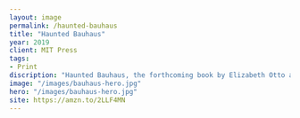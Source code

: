 ```yaml
---
layout: image
permalink: /haunted-bauhaus
title: "Haunted Bauhaus"
year: 2019
client: MIT Press
tags:
- Print
discription: "Haunted Bauhaus, the forthcoming book by Elizabeth Otto and published by MIT Press, ia an investigation of the irrational and the unconventional currents swirling behind the Bauhaus's signature sleek surfaces and austere structures. twenty-six designed the entire book, working closely with the author on this illustrated and fascinating new history of the Bauhaus. More images coming soon."
image: "/images/bauhaus-hero.jpg"
hero: "/images/bauhaus-hero.jpg"
site: https://amzn.to/2LLF4MN
---
```


<!--
<div class="left"><img src="/images/do-01.jpg"></div>
<div class="right"><img src="/images/do-02.jpg"></div>

<img src="/images/do-04.jpg">
<div class="right"><h3>Fifteen Years</h3>The book's endpapers feature a running list of every article published over Design Observer's 15 year history.</div>
<section class="clear"></section>

<div class="left"><img src="/images/do-05.jpg"></div>
<div class="right"><img src="/images/do-10.jpg"></div>

<img src="/images/do-03.jpg">
<img src="/images/do-07.jpg">
<img src="/images/do-08.jpg">

<div class="left"><img src="/images/do-06.jpg"></div>
<div class="right"><img src="/images/do-09.jpg">
<h3>Editing</h3>In addition to the book's design, Jarrett also served as managing editor for the project and conducted a brand new interview with Michael and Jessica for the book's introduction.</div>
-->


